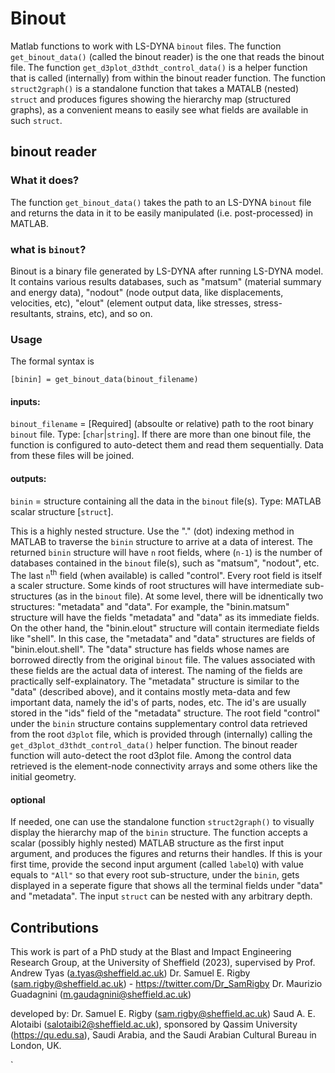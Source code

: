 # Binout
Matlab functions to work with LS-DYNA `binout` files. The function `get_binout_data()` (called the binout reader) is the one that reads the binout file.
The function `get_d3plot_d3thdt_control_data()` is a helper function that is called (internally) from within the binout reader function.
The function `struct2graph()` is a standalone function that takes a MATALB (nested) `struct` and produces figures showing the hierarchy map (structured graphs), as a convenient means to easily see what fields are available in such `struct`.

## binout reader
### What it does?
The function `get_binout_data()` takes the path to an LS-DYNA `binout` file and returns the data in it to be easily manipulated (i.e. post-processed) in MATLAB. 

### what is `binout`?
Binout is a binary file generated by LS-DYNA after running LS-DYNA model. It contains various results databases, such as "matsum" (material summary and energy data), "nodout" (node output data, like displacements, velocities, etc), "elout" (element output data, like stresses, stress-resultants, strains, etc), and so on. 

### Usage
The formal syntax is 
```
[binin] = get_binout_data(binout_filename)
```
#### inputs:
`binout_filename` = [Required] (absoulte or relative) path to the root binary `binout` file. Type: [`char`|`string`]. If there are more than one binout file, the function is configured to auto-detect them and read them sequentially. Data from these files will be joined. 
#### outputs:
`binin` = structure containing all the data in the `binout` file(s). Type: MATLAB scalar structure [`struct`]. 

This is a highly nested structure. Use the "." (dot) indexing method in MATLAB to traverse the `binin` structure to arrive at a data of interest. 
The returned `binin` structure will have `n` root fields, where (`n-1`) is the number of databases contained in the `binout` file(s), such as "matsum", "nodout", etc. The last `n`<sup>th</sup> field (when available) is called "control".
Every root field is itself a scaler structure. Some kinds of root structures will have intermediate sub-structures (as in the `binout` file). At some level, there will be idnentically two structures: "metadata" and "data". For example, the "binin.matsum" structure will have the fields "metadata" and "data" as its immediate fields. On the other hand, the "binin.elout" structure will contain itermediate fields like "shell". In this case, the "metadata" and "data" structures are fields of "binin.elout.shell".
The "data" structure has fields whose names are borrowed directly from the original `binout` file. The values associated with these fields are the actual data of interest. The naming of the fields are practically self-explainatory.
The "metadata" structure is similar to the "data" (described above), and it contains mostly meta-data and few important data, namely the id's of parts, nodes, etc. The id's are usually stored in the "ids" field of the "metadata" structure.
The root field "control" under the `binin` structure contains supplementary control data retrieved from the root `d3plot` file, which is provided through (internally) calling the `get_d3plot_d3thdt_control_data()` helper function. The binout reader function will auto-detect the root d3plot file. Among the control data retrieved is the element-node connectivity arrays and some others like the initial geometry.

#### optional
If needed, one can use the standalone function `struct2graph()` to visually display the hierarchy map of the `binin` structure. The function accepts a scalar (possibly highly nested) MATLAB structure as the first input argument, and produces the figures and returns their handles. If this is your first time, provide the second input argument (called `labelQ`) with value equals to `"All"` so that every root sub-structure, under the `binin`, gets displayed in a seperate figure that shows all the terminal fields under "data" and "metadata". The input `struct` can be nested with any arbitrary depth.     

## Contributions
This work is part of a PhD study at the Blast and Impact Engineering Research Group, at the University of Sheffield (2023), supervised by 
Prof. Andrew Tyas (a.tyas@sheffield.ac.uk)
Dr. Samuel E. Rigby (sam.rigby@sheffield.ac.uk) - <a href="https://twitter.com/Dr_SamRigby">https://twitter.com/Dr_SamRigby</a>
Dr. Maurizio Guadagnini (m.gaudagnini@sheffield.ac.uk)

developed by:
Dr. Samuel E. Rigby (sam.rigby@sheffield.ac.uk)
Saud A. E. Alotaibi (salotaibi2@sheffield.ac.uk), sponsored by Qassim University (https://qu.edu.sa), Saudi Arabia, and the Saudi Arabian Cultural Bureau in London, UK.

 `   